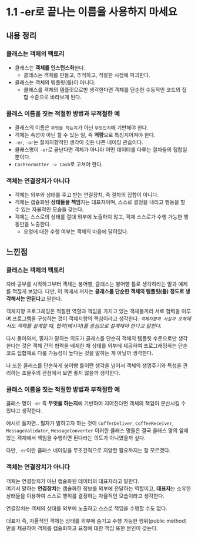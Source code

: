 # 1.1 -er로 끝나는 이름을 사용하지 마세요
## 내용 정리
### 클래스는 객체의 팩토리
- 클래스는 **객체를 인스턴스화**한다.
  - 클래스는 객체를 만들고, 추적하고, 적절한 시점에 파괴한다.
- 클래스는 객체의 템플릿(틀)이 아니다.
  - 클래스를 객체의 템플릿으로만 생각한다면 객체를 단순한 수동적인 코드의 집합 수준으로 바라보게 된다.

### 클래스 이름을 짓는 적절한 방법과 부적절한 예
- 클래스의 이름은 `무엇을 하는지`가 아닌 `무엇인지`에 기반해야 한다.
- 객체는 속성이 아닌 할 수 있는 일, 즉 **역량**으로 특징지어져야 한다.
- `-er`, `-or`는 절차지향적인 생각이 깃든 나쁜 네이밍 관습이다.
- 클래스명이 `-er`로 끝난다면 객체가 아니라 어떤 데이터를 다루는 절차들의 집합일 뿐이다.
- `CashFormatter -> Cash`로 고쳐야 한다.

### 객체는 연결장치가 아니다
- 객체는 외부와 상태를 주고 받는 연결장치, 즉 절차의 집합이 아니다.
- 객체는 캡슐화된 **상태들을 책임**지는 대표자이며, 스스로 결정을 내리고 행동을 할 수 있는 자율적인 모습을 갖는다.
- 객체는 스스로의 상태를 절대 외부에 노출하지 않고, 객체 스스로가 수행 가능한 행동만을 노출한다.
    - 요청에 대한 수행 여부는 객체의 마음에 달려있다.

## 느낀점
### 클래스는 객체의 팩토리
자바 공부를 시작하고부터 객체는 붕어빵, 클래스는 붕어빵 틀로 생각하라는 말과 예제를 적잖게 보았다. 다만, 이 책에서 저자는 **클래스를 단순한 객체의 템플릿(틀) 정도로 생각해서는 안된다**고 말한다.

객체지향 프로그래밍은 적절한 역할과 책임을 가지고 있는 객체들끼리 서로 협력을 이루며 프로그램을 구성하는 것이 객체지향의 핵심이라고 생각한다.
*`객체지향과 사실과 오해`에서도 객체를 설계할 때, 협력(메시지)를 중심으로 설계해야 한다고 말한다.*

다시 돌아와서, 필자가 말하는 의도가 클래스를 단순히 객체의 템플릿 수준으로만 생각한다는 것은 객체 간의 협력을 배제한 채 상태를 외부에 제공하여 프로그래밍하는 단순 코드 집합체로 다룰 가능성이 높다는 것을 말하는 게 아닐까 생각한다.  

나 또한 클래스를 단순하게 붕어빵 틀이란 생각을 넘어서 객체의 생명주기와 특성을 관리하는 조물주의 관점에서 보면 좋지 않을까 생각한다.

### 클래스 이름을 짓는 적절한 방법과 부적절한 예
클래스 명이 `-er` 즉 **무엇을 하는지**에 기반하여 지어진다면 객체의 책임이 분산시킬 수 있다고 생각한다.

예시로 들자면.. 필자가 말하고자 하는 것이 `CofferDeliver`, `CoffeeReceiver`, `MessageValidator`, `MessageConverter` 이러한 클래스 명들은 결국 클래스 명의 앞에 있는 객체에서 책임을 수행하면 된다라는 의도가 아니였을까 싶다.

다만, `-er`이란 클래스 네이밍을 무조건적으로 지양할 필요까지는 잘 모르겠다.


### 객체는 연결장치가 아니다
객체는 연결장치가 아닌 캡슐화된 데이터의 대표자라고 말한다.  
여기서 말하는 **연결장치**는 캡슐화한 정보를 외부에 전달하는 역할이고, **대표자**는 소유한 상태들을 이용하여 스스로 행위를 결정하는 자율적인 모습이라고 생각한다.

연결장치는 객체의 상태를 외부에 노출하고 스스로 책임을 수행할 수도 없다. 

대표자 즉, 자율적인 객체는 상태를 외부에 숨기고 수행 가능한 행위(public method)만을 제공하여 객체를 캡슐화하고 요청에 대한 책임 또한 본인이 갖는다. 